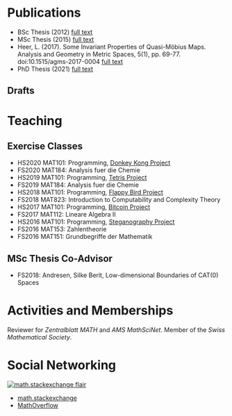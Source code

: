 # Publications
- BSc Thesis (2012) [full text](articles/bathesis.pdf)
- MSc Thesis (2015) [full text](articles/masterthesis.pdf)
- Heer, L. (2017). Some Invariant Properties of Quasi-Möbius Maps. Analysis and Geometry in Metric Spaces, 5(1), pp. 69-77. doi:10.1515/agms-2017-0004 [full text](https://www.degruyter.com/view/j/agms.2017.5.issue-1/agms-2017-0004/agms-2017-0004.xml)
- PhD Thesis (2021) [full text](articles/thesis.pdf)

## Drafts

# Teaching
## Exercise Classes
- HS2020 MAT101: Programming, [Donkey Kong Project](teaching/hs20/mat101/dk)
- FS2020 MAT184: Analysis fuer die Chemie
- HS2019 MAT101: Programming, [Tetris Project](teaching/hs19/mat101/tetris)
- FS2019 MAT184: Analysis fuer die Chemie
- HS2018 MAT101: Programming, [Flappy Bird Project](teaching/hs18/mat101/flappy)
- FS2018 MAT823: Introduction to Computability and Complexity Theory
- HS2017 MAT101: Programming, [Bitcoin Project](teaching/hs17/mat101/bitcoin)
- FS2017 MAT112: Lineare Algebra II
- HS2016 MAT101: Programming, [Steganography Project](teaching/hs16/mat101/stegano)
- FS2016 MAT153: Zahlentheorie
- FS2016 MAT151: Grundbegriffe der Mathematik

## MSc Thesis Co-Advisor

- FS2018: Andresen, Silke Berit, Low-dimensional Boundaries of CAT(0) Spaces

# Activities and Memberships
Reviewer for *Zentralblatt MATH* and *AMS MathSciNet*. Member of the *Swiss Mathematical Society*.


# Social Networking
[![math.stackexchange flair](https://stackexchange.com/users/flair/3229416.png)](https://stackexchange.com/users/3229416/loreno-heer)
- [math.stackexchange](https://math.stackexchange.com/users/92018/loreno-heer)
- [MathOverflow](https://mathoverflow.net/users/54495/loreno-heer)

